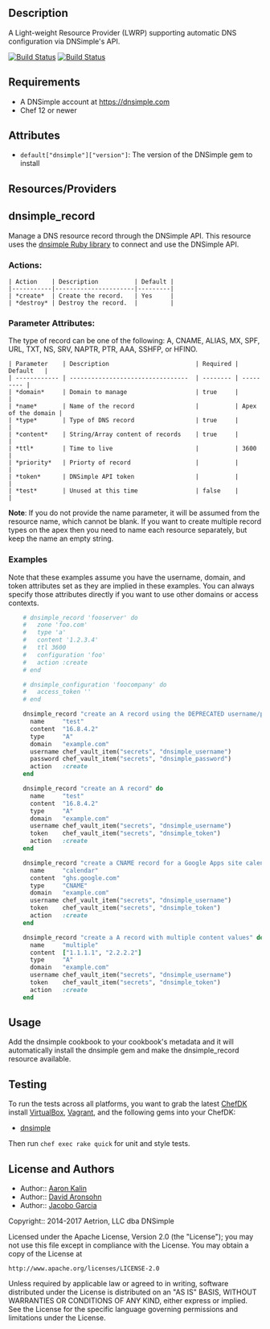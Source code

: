 ## Description

A Light-weight Resource Provider (LWRP) supporting
automatic DNS configuration via DNSimple's API.

[![Build Status](https://travis-ci.org/dnsimple/chef-dnsimple.png?branch=master)](https://travis-ci.org/dnsimple/chef-dnsimple)
[![Build Status](https://jenkins-01.eastus.cloudapp.azure.com/job/dnsimple-cookbook/badge/icon)](https://jenkins-01.eastus.cloudapp.azure.com/job/dnsimple-cookbook/)

## Requirements

* A DNSimple account at https://dnsimple.com
* Chef 12 or newer

## Attributes

- `default["dnsimple"]["version"]`: The version of the DNSimple gem to install

## Resources/Providers

dnsimple\_record
----------------

Manage a DNS resource record through the DNSimple API. This resource uses
the [dnsimple Ruby library](https://rubygems.org/gems/dnsimple) to connect and
use the DNSimple API.

### Actions:

    | Action    | Description          | Default |
    |-----------|----------------------|---------|
    | *create*  | Create the record.   | Yes     |
    | *destroy* | Destroy the record.  |         |

### Parameter Attributes:

The type of record can be one of the following: A, CNAME, ALIAS, MX,
SPF, URL, TXT, NS, SRV, NAPTR, PTR, AAA, SSHFP, or HFINO.

    | Parameter    | Description                        | Required | Default   |
    | ------------ | ---------------------------------  | -------- | --------- |
    | *domain*     | Domain to manage                   | true     |           |
    | *name*       | Name of the record                 |          | Apex of the domain |
    | *type*       | Type of DNS record                 | true     |           |
    | *content*    | String/Array content of records    | true     |           |
    | *ttl*        | Time to live                       |          | 3600      |
    | *priority*   | Priorty of record                  |          |           |
    | *token*      | DNSimple API token                 |          |           |
    | *test*       | Unused at this time                | false    |           |

**Note**: If you do not provide the name parameter, it will be assumed from the
resource name, which cannot be blank. If you want to create multiple record
types on the apex then you need to name each resource separately, but keep the
name an empty string.

### Examples

Note that these examples assume you have the username, domain, and token
attributes set as they are implied in these examples. You can always specify
those attributes directly if you want to use other domains or access contexts.

```ruby
    # dnsimple_record 'fooserver' do
    #   zone 'foo.com'
    #   type 'a'
    #   content '1.2.3.4'
    #   ttl 3600
    #   configuration 'foo'
    #   action :create
    # end

    # dnsimple_configuration 'foocompany' do
    #   access_token ''
    # end

    dnsimple_record "create an A record using the DEPRECATED username/password authentication" do
      name     "test"
      content  "16.8.4.2"
      type     "A"
      domain   "example.com"
      username chef_vault_item("secrets", "dnsimple_username")
      password chef_vault_item("secrets", "dnsimple_password")
      action   :create
    end

    dnsimple_record "create an A record" do
      name     "test"
      content  "16.8.4.2"
      type     "A"
      domain   "example.com"
      username chef_vault_item("secrets", "dnsimple_username")
      token    chef_vault_item("secrets", "dnsimple_token")
      action   :create
    end

    dnsimple_record "create a CNAME record for a Google Apps site calendar" do
      name     "calendar"
      content  "ghs.google.com"
      type     "CNAME"
      domain   "example.com"
      username chef_vault_item("secrets", "dnsimple_username")
      token    chef_vault_item("secrets", "dnsimple_token")
      action   :create
    end

    dnsimple_record "create a A record with multiple content values" do
      name     "multiple"
      content  ["1.1.1.1", "2.2.2.2"]
      type     "A"
      domain   "example.com"
      username chef_vault_item("secrets", "dnsimple_username")
      token    chef_vault_item("secrets", "dnsimple_token")
      action   :create
    end
```

## Usage

Add the dnsimple cookbook to your cookbook's metadata and it will automatically
install the dnsimple gem and make the dnsimple\_record resource available.

## Testing

To run the tests across all platforms, you want to grab the latest [ChefDK][]
install [VirtualBox][], [Vagrant][], and the following gems into your ChefDK:

* [dnsimple][dnsimple-gem]

Then run `chef exec rake quick` for unit and style tests.

## License and Authors

* Author:: [Aaron Kalin](https://github.com/martinisoft)
* Author:: [David Aronsohn](https://github.com/tbunnyman)
* Author:: [Jacobo Garcia](https://github.com/therobot)

Copyright:: 2014-2017 Aetrion, LLC dba DNSimple

Licensed under the Apache License, Version 2.0 (the "License");
you may not use this file except in compliance with the License.
You may obtain a copy of the License at

    http://www.apache.org/licenses/LICENSE-2.0

Unless required by applicable law or agreed to in writing, software
distributed under the License is distributed on an "AS IS" BASIS,
WITHOUT WARRANTIES OR CONDITIONS OF ANY KIND, either express or implied.
See the License for the specific language governing permissions and
limitations under the License.

[ChefDK]: https://downloads.chef.io/chef-dk/
[VirtualBox]: https://www.virtualbox.org/wiki/Downloads
[Vagrant]: https://www.vagrantup.com/downloads.html
[dnsimple-gem]: https://rubygems.org/gems/dnsimple
